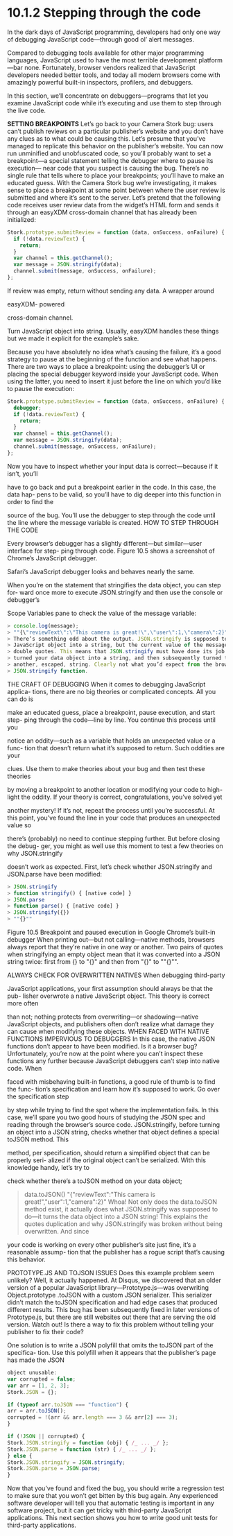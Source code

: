 # **10.1.2 Stepping through the code**

In the dark days of JavaScript programming, developers had only one way of debugging JavaScript code—through good ol’ alert messages.

Compared to debugging tools available for other major programming languages, JavaScript used to have the most terrible development platform—bar none. Fortunately, browser vendors realized that JavaScript developers needed better tools, and today all modern browsers come with amazingly powerful built-in inspectors, profilers, and debuggers.

In this section, we’ll concentrate on debuggers—programs that let you examine JavaScript code while it’s executing and use them to step through the live code.

**SETTING BREAKPOINTS**
Let’s go back to your Camera Stork bug: users can’t publish reviews on a particular publisher’s website and you don’t have any clues as to what could be causing this. Let’s presume that you’ve managed to replicate this behavior on the publisher’s website. You can now run unminified and unobfuscated code, so you’ll probably want to set a
breakpoint—a special statement telling the debugger where to pause its execution—
near code that you suspect is causing the bug. There’s no single rule that tells where
to place your breakpoints; you’ll have to make an educated guess. With the Camera
Stork bug we’re investigating, it makes sense to place a breakpoint at some point
between where the user review is submitted and where it’s sent to the server.
Let’s pretend that the following code receives user review data from the widget’s
HTML form and sends it through an easyXDM cross-domain channel that has already
been initialized:

```javascript
Stork.prototype.submitReview = function (data, onSuccess, onFailure) {
  if (!data.reviewText) {
    return;
  }
  var channel = this.getChannel();
  var message = JSON.stringify(data);
  channel.submit(message, onSuccess, onFailure);
};
```

If review was empty, return
without sending any data. A wrapper
around

easyXDM-
powered

cross-domain
channel.

Turn JavaScript
object into string.
Usually, easyXDM
handles these things
but we made it
explicit for the
example’s sake.

Because you have absolutely no idea what’s causing the failure, it’s a good strategy to
pause at the beginning of the function and see what happens. There are two ways to
place a breakpoint: using the debugger’s UI or placing the special debugger keyword
inside your JavaScript code. When using the latter, you need to insert it just before the
line on which you’d like to pause the execution:

```javascript
Stork.prototype.submitReview = function (data, onSuccess, onFailure) {
  debugger;
  if (!data.reviewText) {
    return;
  }
  var channel = this.getChannel();
  var message = JSON.stringify(data);
  channel.submit(message, onSuccess, onFailure);
};
```

Now you have to inspect whether your input data is correct—because if it isn’t, you’ll

have to go back and put a breakpoint earlier in the code. In this case, the data hap-
pens to be valid, so you’ll have to dig deeper into this function in order to find the

source of the bug. You’ll use the debugger to step through the code until the line
where the message variable is created.
HOW TO STEP THROUGH THE CODE

Every browser’s debugger has a slightly different—but similar—user interface for step-
ping through code. Figure 10.5 shows a screenshot of Chrome’s JavaScript debugger.

Safari’s JavaScript debugger looks and behaves nearly the same.

When you’re on the statement that stringifies the data object, you can step for-
ward once more to execute JSON.stringify and then use the console or debugger’s

Scope Variables pane to check the value of the message variable:

```javascript
> console.log(message);
> ""{\"reviewText\":\"This camera is great!\",\"user\":1,\"camera\":2}""
> There’s something odd about the output. JSON.stringify is supposed to turn a
> JavaScript object into a string, but the current value of the message contains escaped
> double quotes. This means that JSON.stringify must have done its job twice—it first
> turned your data object into a string, and then subsequently turned that string into
> another, escaped, string. Clearly not what you’d expect from the browser’s built-in
> JSON.stringify function.
```

THE CRAFT OF DEBUGGING When it comes to debugging JavaScript applica-
tions, there are no big theories or complicated concepts. All you can do is

make an educated guess, place a breakpoint, pause execution, and start step-
ping through the code—line by line. You continue this process until you

notice an oddity—such as a variable that holds an unexpected value or a func-
tion that doesn’t return what it’s supposed to return. Such oddities are your

clues. Use them to make theories about your bug and then test these theories

by moving a breakpoint to another location or modifying your code to high-
light the oddity. If your theory is correct, congratulations, you’ve solved yet

another mystery! If it’s not, repeat the process until you’re successful.
At this point, you’ve found the line in your code that produces an unexpected value so

there’s (probably) no need to continue stepping further. But before closing the debug-
ger, you might as well use this moment to test a few theories on why JSON.stringify

doesn’t work as expected. First, let’s check whether JSON.stringify and JSON.parse
have been modified:

```javascript
> JSON.stringify
> function stringify() { [native code] }
> JSON.parse
> function parse() { [native code] }
> JSON.stringify({})
> ""{}""
```

Figure 10.5 Breakpoint and paused execution in Google Chrome’s built-in debugger
When printing out—but not
calling—native methods, browsers
always report that they’re native in
one way or another.
Two pairs of quotes when stringifying an empty object
mean that it was converted into a JSON string twice:
first from {} to "{}" and then from "{}" to ""{}"".

ALWAYS CHECK FOR OVERWRITTEN NATIVES When debugging third-party

JavaScript applications, your first assumption should always be that the pub-
lisher overwrote a native JavaScript object. This theory is correct more often

than not; nothing protects from overwriting—or shadowing—native
JavaScript objects, and publishers often don’t realize what damage they can
cause when modifying these objects.
WHEN FACED WITH NATIVE FUNCTIONS IMPERVIOUS TO DEBUGGERS
In this case, the native JSON functions don’t appear to have been modified. Is it a
browser bug? Unfortunately, you’re now at the point where you can’t inspect these
functions any further because JavaScript debuggers can’t step into native code. When

faced with misbehaving built-in functions, a good rule of thumb is to find the func-
tion’s specification and learn how it’s supposed to work. Go over the specification step

by step while trying to find the spot where the implementation fails.
In this case, we’ll spare you two good hours of studying the JSON spec and reading
through the browser’s source code. JSON.stringify, before turning an object into a
JSON string, checks whether that object defines a special toJSON method. This

method, per specification, should return a simplified object that can be properly seri-
alized if the original object can’t be serialized. With this knowledge handy, let’s try to

check whether there’s a toJSON method on your data object;

> data.toJSON()
> "{"reviewText":"This camera is great!","user":1,"camera":2}"
> Whoa! Not only does the data.toJSON method exist, it actually does what JSON.stringify
> was supposed to do—it turns the data object into a JSON string! This explains the quotes
> duplication and why JSON.stringify was broken without being overwritten. And since

your code is working on every other publisher’s site just fine, it’s a reasonable assump-
tion that the publisher has a rogue script that’s causing this behavior.

PROTOTYPE.JS AND TOJSON ISSUES Does this example problem seem unlikely?
Well, it actually happened. At Disqus, we discovered that an older version of a
popular JavaScript library—Prototype.js—was overwriting Object.prototype
.toJSON with a custom JSON serializer. This serializer didn’t match the toJSON
specification and had edge cases that produced different results. This bug has
been subsequently fixed in later versions of Prototype.js, but there are still
websites out there that are serving the old version. Watch out!
Is there a way to fix this problem without telling your publisher to fix their code?

One solution is to write a JSON polyfill that omits the toJSON part of the specifica-
tion. Use this polyfill when it appears that the publisher’s page has made the JSON

```javascript
object unusable:
var corrupted = false;
var arr = [1, 2, 3];
Stork.JSON = {};

if (typeof arr.toJSON === "function") {
arr = arr.toJSON();
corrupted = !(arr && arr.length === 3 && arr[2] === 3);
}

if (!JSON || corrupted) {
Stork.JSON.stringify = function (obj) { /_ ... _/ };
Stork.JSON.parse = function (str) { /_ ... _/ };
} else {
Stork.JSON.stringify = JSON.stringify;
Stork.JSON.parse = JSON.parse;
}
```

Now that you’ve found and fixed the bug, you should write a regression test to make
sure that you won’t get bitten by this bug again. Any experienced software developer
will tell you that automatic testing is important in any software project, but it can get
tricky with third-party JavaScript applications. This next section shows you how to
write good unit tests for third-party applications.
